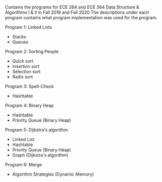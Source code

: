 Contains the programs for ECE 264 and ECE 364 Data Structure & Algorithms I & II in Fall 2019 and Fall 2020
The descriptions under each program contains what program implementation was used for the program.

Program 1: Linked Lists
- Stacks
- Queues

Program 2: Sorting People 
- Quick sort
- Insertion sort
- Selection sort
- Radix sort

Program 3: Spell-Check
- Hashtable

Program 4: Binary Heap
- Hashtable
- Priority Queue (Binary Heap)

Program 5: Dijkstra's algorithm
- Linked List
- Hashtable
- Priority Queue (Binary Heap)
- Graph (Dijkstra's algorithm)

Program 6: Merge
- Algorithm Strategies (Dynamic Memory)
